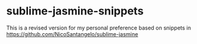# sublime-jasmine-snippets
This is a revised version for my personal preference based on snippets in https://github.com/NicoSantangelo/sublime-jasmine 
